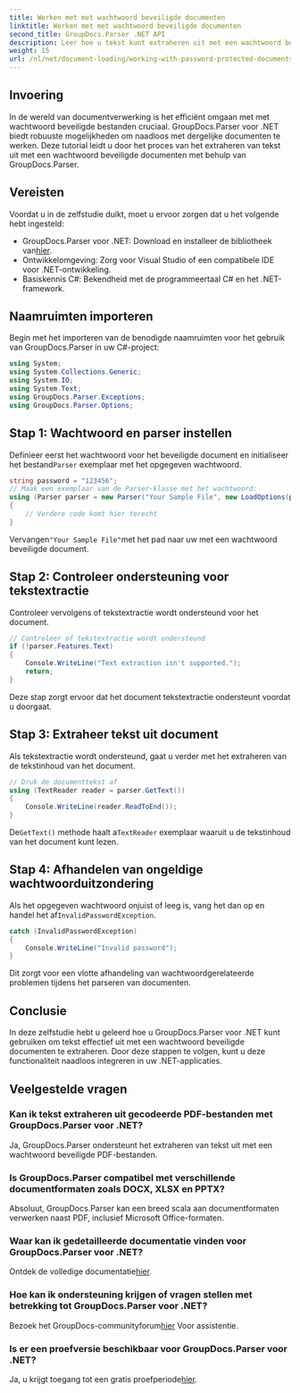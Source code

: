 ```yaml
---
title: Werken met met wachtwoord beveiligde documenten
linktitle: Werken met met wachtwoord beveiligde documenten
second_title: GroupDocs.Parser .NET API
description: Leer hoe u tekst kunt extraheren uit met een wachtwoord beveiligde documenten met GroupDocs.Parser voor .NET. Verbeter uw documentverwerkingsmogelijkheden.
weight: 15
url: /nl/net/document-loading/working-with-password-protected-documents/
---
```

## Invoering
In de wereld van documentverwerking is het efficiënt omgaan met met wachtwoord beveiligde bestanden cruciaal. GroupDocs.Parser voor .NET biedt robuuste mogelijkheden om naadloos met dergelijke documenten te werken. Deze tutorial leidt u door het proces van het extraheren van tekst uit met een wachtwoord beveiligde documenten met behulp van GroupDocs.Parser.
## Vereisten
Voordat u in de zelfstudie duikt, moet u ervoor zorgen dat u het volgende hebt ingesteld:
-  GroupDocs.Parser voor .NET: Download en installeer de bibliotheek van[hier](https://releases.groupdocs.com/parser/net/).
- Ontwikkelomgeving: Zorg voor Visual Studio of een compatibele IDE voor .NET-ontwikkeling.
- Basiskennis C#: Bekendheid met de programmeertaal C# en het .NET-framework.

## Naamruimten importeren
Begin met het importeren van de benodigde naamruimten voor het gebruik van GroupDocs.Parser in uw C#-project:
```csharp
using System;
using System.Collections.Generic;
using System.IO;
using System.Text;
using GroupDocs.Parser.Exceptions;
using GroupDocs.Parser.Options;
```

## Stap 1: Wachtwoord en parser instellen
 Definieer eerst het wachtwoord voor het beveiligde document en initialiseer het bestand`Parser` exemplaar met het opgegeven wachtwoord.
```csharp
string password = "123456";
// Maak een exemplaar van de Parser-klasse met het wachtwoord:
using (Parser parser = new Parser("Your Sample File", new LoadOptions(password)))
{
    // Verdere code komt hier terecht
}
```
 Vervangen`"Your Sample File"`met het pad naar uw met een wachtwoord beveiligde document.
## Stap 2: Controleer ondersteuning voor tekstextractie
Controleer vervolgens of tekstextractie wordt ondersteund voor het document.
```csharp
// Controleer of tekstextractie wordt ondersteund
if (!parser.Features.Text)
{
    Console.WriteLine("Text extraction isn't supported.");
    return;
}
```
Deze stap zorgt ervoor dat het document tekstextractie ondersteunt voordat u doorgaat.
## Stap 3: Extraheer tekst uit document
Als tekstextractie wordt ondersteund, gaat u verder met het extraheren van de tekstinhoud van het document.
```csharp
// Druk de documenttekst af
using (TextReader reader = parser.GetText())
{
    Console.WriteLine(reader.ReadToEnd());
}
```
 De`GetText()` methode haalt a`TextReader` exemplaar waaruit u de tekstinhoud van het document kunt lezen.
## Stap 4: Afhandelen van ongeldige wachtwoorduitzondering
 Als het opgegeven wachtwoord onjuist of leeg is, vang het dan op en handel het af`InvalidPasswordException`.
```csharp
catch (InvalidPasswordException)
{
    Console.WriteLine("Invalid password");
}
```
Dit zorgt voor een vlotte afhandeling van wachtwoordgerelateerde problemen tijdens het parseren van documenten.

## Conclusie
In deze zelfstudie hebt u geleerd hoe u GroupDocs.Parser voor .NET kunt gebruiken om tekst effectief uit met een wachtwoord beveiligde documenten te extraheren. Door deze stappen te volgen, kunt u deze functionaliteit naadloos integreren in uw .NET-applicaties.

## Veelgestelde vragen
### Kan ik tekst extraheren uit gecodeerde PDF-bestanden met GroupDocs.Parser voor .NET?
Ja, GroupDocs.Parser ondersteunt het extraheren van tekst uit met een wachtwoord beveiligde PDF-bestanden.
### Is GroupDocs.Parser compatibel met verschillende documentformaten zoals DOCX, XLSX en PPTX?
Absoluut, GroupDocs.Parser kan een breed scala aan documentformaten verwerken naast PDF, inclusief Microsoft Office-formaten.
### Waar kan ik gedetailleerde documentatie vinden voor GroupDocs.Parser voor .NET?
 Ontdek de volledige documentatie[hier](https://tutorials.groupdocs.com/parser/net/).
### Hoe kan ik ondersteuning krijgen of vragen stellen met betrekking tot GroupDocs.Parser voor .NET?
 Bezoek het GroupDocs-communityforum[hier](https://forum.groupdocs.com/c/parser/17) Voor assistentie.
### Is er een proefversie beschikbaar voor GroupDocs.Parser voor .NET?
 Ja, u krijgt toegang tot een gratis proefperiode[hier](https://releases.groupdocs.com/).